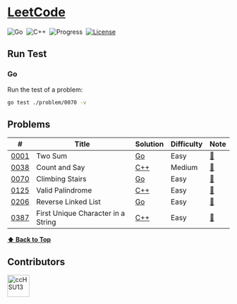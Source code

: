 # [LeetCode](https://leetcode.com/problemset/all)

 ![Go](https://img.shields.io/badge/language-Go-007d9c)&nbsp;
 ![C++](https://img.shields.io/badge/language-C++-004283)&nbsp;
 ![Progress](https://img.shields.io/badge/progess-6%20%2F%202082-sucess)&nbsp;
[![License](https://img.shields.io/badge/license-MIT-a31f34)](./LICENSE)

## Run Test

### Go

Run the test of a problem:

```bash
go test ./problem/0070 -v
```

## Problems

| #      | Title                              | Solution        | Difficulty | Note                |
|--------|------------------------------------|-----------------|------------|---------------------|
| [0001] | Two Sum                            | [Go][0001_Go]   | Easy       | [:memo:][0001_Note] |
| [0038] | Count and Say                      | [C++][0038_C++] | Medium     | [:memo:][0038_Note] |
| [0070] | Climbing Stairs                    | [Go][0070_Go]   | Easy       | [:memo:][0070_Note] |
| [0125] | Valid Palindrome                   | [C++][0125_C++] | Easy       | [:memo:][0125_Note] |
| [0206] | Reverse Linked List                | [Go][0206_Go]   | Easy       | [:memo:][0206_Note] |
| [0387] | First Unique Character in a String | [C++][0387_C++] | Easy       | [:memo:][0387_Note] |

[**:arrow_up: Back to Top**](#leetcode)

<!-- 0001 -->
[0001]: https://leetcode.com/problems/two-sum
[0001_Note]: ./problem/0001/README.md#:memo:-note
[0001_Go]: ./problem/0001/two_sum.go

<!-- 0038 -->
[0038]: https://leetcode.com/problems/count-and-say
[0038_Note]: ./problem/0038/README.md#:memo:-note
[0038_C++]: ./problem/0038/count_and_say.cpp

<!-- 0070 -->
[0070]: https://leetcode.com/problems/climbing-stairs
[0070_Note]: ./problem/0070/README.md#:memo:-note
[0070_Go]: ./problem/0070/climbing_stairs.go

<!-- 0125 -->
[0125]: https://leetcode.com/problems/valid-palindrome
[0125_Note]: ./problem/0125/README.md#:memo:-note
[0125_C++]: ./problem/0125/valid_palindrome.cpp

<!-- 0206 -->
[0206]: https://leetcode.com/problems/reverse-linked-list
[0206_Note]: ./problem/0206/README.md#:memo:-note
[0206_Go]: ./problem/0206/reverse_linked_list.go

<!-- 0387 -->
[0387]: https://leetcode.com/problems/first-unique-character-in-a-string
[0387_Note]: ./problem/0387/README.md#:memo:-note
[0387_C++]: ./problem/0387/first_unique_character_in_a_string.cpp

## Contributors

<a href="https://github.com/ccHSU13">
    <img
      src="https://avatars.githubusercontent.com/u/86006022?v=4"
      alt="ccHSU13"
      width="50px"
    >
</a>

